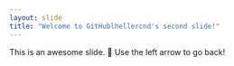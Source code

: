 ```yaml
---
layout: slide
title: "Welcome to GitHublhellercnd's second slide!"
---
```

This is an awesome slide. :tada:
Use the left arrow to go back!

